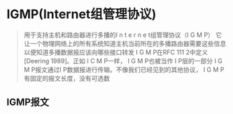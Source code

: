 # IGMP(Internet组管理协议)
> 用于支持主机和路由器进行多播的I n t e r n e t组管理协议（I G M P）
它让一个物理网络上的所有系统知道主机当前所在的多播路由器需要这些信息以便知道多播数据报应该向哪些接口转发
I G M P在RFC 111 2中定义 [Deering 1989]。正如 I C M P一样， I G M P也被当作 I P层的一部分
I G M P报文通过I P数据报进行传输。不像我们已经见到的其他协议， I G M P有固定的报文长度，没有可选数

## IGMP报文

  

